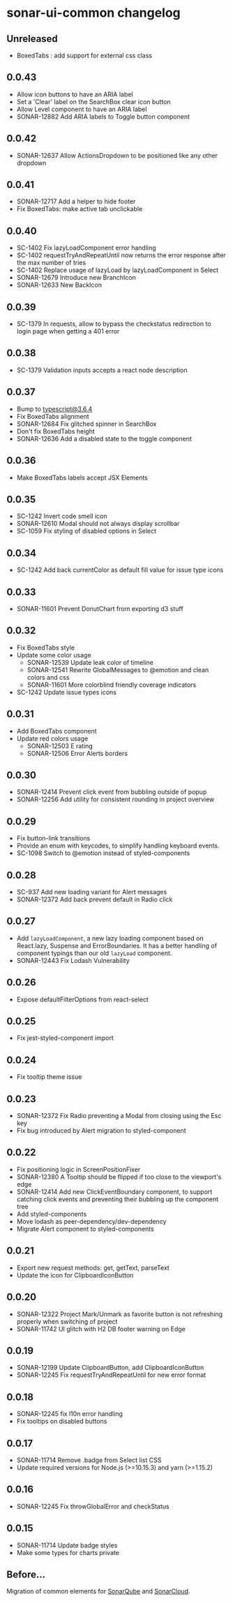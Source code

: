 # sonar-ui-common changelog

## Unreleased

- BoxedTabs : add support for external css class

## 0.0.43

- Allow icon buttons to have an ARIA label
- Set a 'Clear' label on the SearchBox clear icon button
- Allow Level component to have an ARIA label
- SONAR-12882 Add ARIA labels to Toggle button component

## 0.0.42

- SONAR-12637 Allow ActionsDropdown to be positioned like any other dropdown

## 0.0.41

- SONAR-12717 Add a helper to hide footer
- Fix BoxedTabs: make active tab unclickable

## 0.0.40

- SC-1402 Fix lazyLoadComponent error handling
- SC-1402 requestTryAndRepeatUntil now returns the error response after the max number of tries
- SC-1402 Replace usage of lazyLoad by lazyLoadComponent in Select
- SONAR-12679 Introduce new BranchIcon
- SONAR-12633 New BackIcon

## 0.0.39

- SC-1379 In requests, allow to bypass the checkstatus redirection to login page when getting a 401 error

## 0.0.38

- SC-1379 Validation inputs accepts a react node description

## 0.0.37

- Bump to typescript@3.6.4
- Fix BoxedTabs alignment
- SONAR-12684 Fix glitched spinner in SearchBox
- Don't fix BoxedTabs height
- SONAR-12636 Add a disabled state to the toggle component

## 0.0.36

- Make BoxedTabs labels accept JSX Elements

## 0.0.35

- SC-1242 Invert code smell icon
- SONAR-12610 Modal should not always display scrollbar
- SC-1059 Fix styling of disabled options in Select

## 0.0.34

- SC-1242 Add back currentColor as default fill value for issue type icons

## 0.0.33

- SONAR-11601 Prevent DonutChart from exporting d3 stuff

## 0.0.32

- Fix BoxedTabs style
- Update some color usage
  - SONAR-12539 Update leak color of timeline
  - SONAR-12541 Rewrite GlobalMessages to @emotion and clean colors and css
  - SONAR-11601 More colorblind friendly coverage indicators
- SC-1242 Update issue types icons

## 0.0.31

- Add BoxedTabs component
- Update red colors usage
  - SONAR-12503 E rating
  - SONAR-12506 Error Alerts borders

## 0.0.30

- SONAR-12414 Prevent click event from bubbling outside of popup
- SONAR-12256 Add utility for consistent rounding in project overview

## 0.0.29

- Fix button-link transitions
- Provide an enum with keycodes, to simplify handling keyboard events.
- SC-1098 Switch to @emotion instead of styled-components

## 0.0.28

- SC-937 Add new loading variant for Alert messages
- SONAR-12372 Add back prevent default in Radio click

## 0.0.27

- Add `lazyLoadComponent`, a new lazy loading component based on React.lazy, Suspense and ErrorBoundaries. It has a better handling of component typings than our old `lazyLoad` component.
- SONAR-12443 Fix Lodash Vulnerability

## 0.0.26

- Expose defaultFilterOptions from react-select

## 0.0.25

- Fix jest-styled-component import

## 0.0.24

- Fix tooltip theme issue

## 0.0.23

- SONAR-12372 Fix Radio preventing a Modal from closing using the Esc key
- Fix bug introduced by Alert migration to styled-component

## 0.0.22

- Fix positioning logic in ScreenPositionFixer
- SONAR-12380 A Tooltip should be flipped if too close to the viewport's edge
- SONAR-12414 Add new ClickEventBoundary component, to support catching click events and preventing their bubbling up the component tree
- Add styled-components
- Move lodash as peer-dependency/dev-dependency
- Migrate Alert component to styled-components

## 0.0.21

- Export new request methods: get, getText, parseText
- Update the icon for ClipboardIconButton

## 0.0.20

- SONAR-12322 Project Mark/Unmark as favorite button is not refreshing properly when switching of project
- SONAR-11742 UI glitch with H2 DB footer warning on Edge

## 0.0.19

- SONAR-12199 Update ClipboardButton, add ClipboardIconButton
- SONAR-12245 Fix requestTryAndRepeatUntil for new error format

## 0.0.18

- SONAR-12245 fix l10n error handling
- Fix tooltips on disabled buttons

## 0.0.17

- SONAR-11714 Remove .badge from Select list CSS
- Update required versions for Node.js (>=10.15.3) and yarn (>=1.15.2)

## 0.0.16

- SONAR-12245 Fix throwGlobalError and checkStatus

## 0.0.15

- SONAR-11714 Update badge styles
- Make some types for charts private

## Before...

Migration of common elements for [SonarQube](https://www.sonarqube.org) and [SonarCloud](http://sonarcloud.io).
